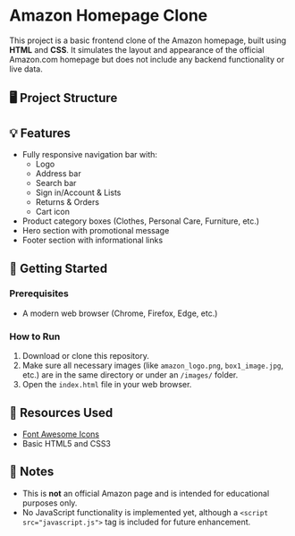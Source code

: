 
# Amazon Homepage Clone

This project is a basic frontend clone of the Amazon homepage, built using **HTML** and **CSS**. It simulates the layout and appearance of the official Amazon.com homepage but does not include any backend functionality or live data.

## 🖥️ Project Structure


## 💡 Features

- Fully responsive navigation bar with:
  - Logo
  - Address bar
  - Search bar
  - Sign in/Account & Lists
  - Returns & Orders
  - Cart icon
- Product category boxes (Clothes, Personal Care, Furniture, etc.)
- Hero section with promotional message
- Footer section with informational links


## 🚀 Getting Started

### Prerequisites

- A modern web browser (Chrome, Firefox, Edge, etc.)

### How to Run

1. Download or clone this repository.
2. Make sure all necessary images (like `amazon_logo.png`, `box1_image.jpg`, etc.) are in the same directory or under an `/images/` folder.
3. Open the `index.html` file in your web browser.

## 📁 Resources Used

- [Font Awesome Icons](https://fontawesome.com/)
- Basic HTML5 and CSS3

## 📌 Notes

- This is **not** an official Amazon page and is intended for educational purposes only.
- No JavaScript functionality is implemented yet, although a `<script src="javascript.js">` tag is included for future enhancement.
